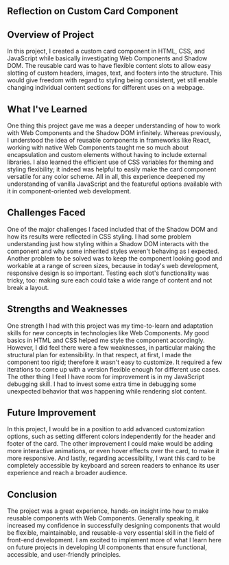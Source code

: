 ## Reflection on Custom Card Component

## Overview of Project
In this project, I created a custom card component in HTML, CSS, and JavaScript while basically investigating Web Components and Shadow DOM. The reusable card was to have flexible content slots to allow easy slotting of custom headers, images, text, and footers into the structure. This would give freedom with regard to styling being consistent, yet still enable changing individual content sections for different uses on a webpage.

## What I've Learned
 One thing this project gave me was a deeper understanding of how to work with Web Components and the Shadow DOM infinitely. Whereas previously, I understood the idea of reusable components in frameworks like React, working with native Web Components taught me so much about encapsulation and custom elements without having to include external libraries. I also learned the efficient use of CSS variables for theming and styling flexibility; it indeed was helpful to easily make the card component versatile for any color scheme. All in all, this experience deepened my understanding of vanilla JavaScript and the featureful options available with it in component-oriented web development.

## Challenges Faced
One of the major challenges I faced included that of the Shadow DOM and how its results were reflected in CSS styling. I had some problem understanding just how styling within a Shadow DOM interacts with the component and why some inherited styles weren't behaving as I expected. Another problem to be solved was to keep the component looking good and workable at a range of screen sizes, because in today's web development, responsive design is so important. Testing each slot's functionality was tricky, too: making sure each could take a wide range of content and not break a layout.

## Strengths and Weaknesses
One strength I had with this project was my time-to-learn and adaptation skills for new concepts in technologies like Web Components. My good basics in HTML and CSS helped me style the component accordingly. However, I did feel there were a few weaknesses, in particular making the structural plan for extensibility. In that respect, at first, I made the component too rigid; therefore it wasn't easy to customize. It required a few iterations to come up with a version flexible enough for different use cases. The other thing I feel I have room for improvement is in my JavaScript debugging skill. I had to invest some extra time in debugging some unexpected behavior that was happening while rendering slot content.

## Future Improvement
In this project, I would be in a position to add advanced customization options, such as setting different colors independently for the header and footer of the card. The other improvement I could make would be adding more interactive animations, or even hover effects over the card, to make it more responsive. And lastly, regarding accessibility, I want this card to be completely accessible by keyboard and screen readers to enhance its user experience and reach a broader audience.

## Conclusion
The project was a great experience, hands-on insight into how to make reusable components with Web Components. Generally speaking, it increased my confidence in successfully designing components that would be flexible, maintainable, and reusable-a very essential skill in the field of front-end development. I am excited to implement more of what I learn here on future projects in developing UI components that ensure functional, accessible, and user-friendly principles.






